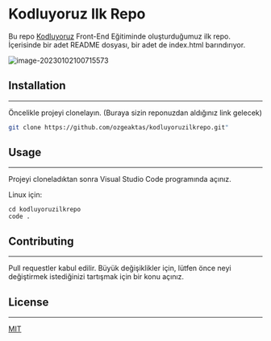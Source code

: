 # Kodluyoruz Ilk Repo
Bu repo [Kodluyoruz](https://kodluyoruz.org/tr/kodluyoruz/) Front-End Eğitiminde oluşturduğumuz ilk repo. İçerisinde bir adet README dosyası, bir adet de index.html barındırıyor.

![image-20230102100715573](C:\Users\LENOVO\AppData\Roaming\Typora\typora-user-images\image-20230102100715573.png)

## Installation
***
Öncelikle projeyi clonelayın. (Buraya sizin reponuzdan aldığınız link gelecek)

```bash
git clone https://github.com/ozgeaktas/kodluyoruzilkrepo.git"
```
## Usage
***
Projeyi cloneladıktan sonra Visual Studio Code programında açınız.

Linux için:
```linux
cd kodluyoruzilkrepo
code .
```


## Contributing
***
Pull requestler kabul edilir. Büyük değişiklikler için, lütfen önce neyi değiştirmek istediğinizi tartışmak için bir konu açınız.

## License
***
[MIT](https://choosealicense.com/licenses/mit/)
